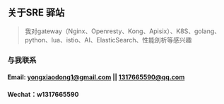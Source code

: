 ## 关于SRE 驿站

> 我对gateway（Nginx、Openresty、Kong、Apisix）、K8S、golang、python、lua、istio、AI、ElasticSearch、性能剖析等感兴趣


### 与我联系
####  Email: yongxiaodong1@gmail.com ||  1317665590@qq.com
####  Wechat：w1317665590



